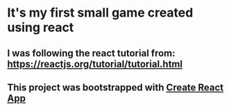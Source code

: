 It's my first small game created using react
====================================
I was following the react tutorial from: https://reactjs.org/tutorial/tutorial.html
-------------------------------------

This project was bootstrapped with [Create React App](https://github.com/facebookincubator/create-react-app)
-------------------------------------------------------
